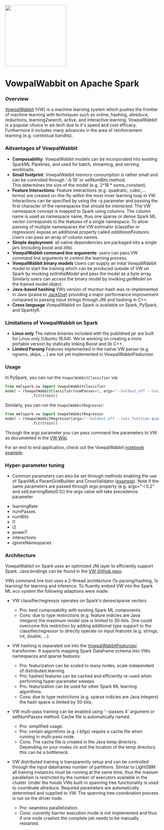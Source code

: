 <img width="200" src="https://mmlspark.blob.core.windows.net/graphics/emails/vw-blue-dark-orange.svg">

# VowpalWabbit on Apache Spark

### Overview

[VowpalWabbit](https://github.com/VowpalWabbit/vowpal_wabbit) (VW) is a machine learning system which
pushes the frontier of machine learning with techniques such as online, hashing, allreduce,
reductions, learning2search, active, and interactive learning. 
VowpalWabbit is a popular choice in ad-tech due to it's speed and cost efficacy. 
Furthermore it includes many advances in the area of reinforcement learning (e.g. contextual bandits). 

### Advantages of VowpalWabbit

-  **Composability**: VowpalWabbit models can be incorporated into existing
    SparkML Pipelines, and used for batch, streaming, and serving workloads.
-  **Small footprint**: VowpalWabbit memory consumption is rather small and can be controlled through '-b 18' or setNumBits method.   
    This determines the size of the model (e.g. 2^18 * some_constant).
-  **Feature Interactions**: Feature interactions (e.g. quadratic, cubic,... terms) are created on-the-fly within the most inner
    learning loop in VW.
    Interactions can be specified by using the -q parameter and passing the first character of the namespaces that should be _interacted_. 
    The VW namespace concept is mapped to Spark using columns. The column name is used as namespace name, thus one sparse or dense Spark ML vector corresponds to the features of a single namespace. 
    To allow passing of multiple namespaces the VW estimator (classifier or regression) expose an additional property called _additionalFeatures_. Users can pass an array of column names.
-  **Simple deployment**: all native dependencies are packaged into a single jars (including boost and zlib).
-  **VowpalWabbit command line arguments**: users can pass VW command line arguments to control the learning process.
-  **VowpalWabbit binary models** Users can supply an inital VowpalWabbit model to start the training which can be produced outside of 
    VW on Spark by invoking _setInitialModel_ and pass the model as a byte array. Similarly users can access the binary model by invoking
    _getModel_ on the trained model object.
-  **Java-based hashing** VWs version of murmur-hash was re-implemented in Java (praise to [JackDoe](https://github.com/jackdoe)) 
    providing a major performance improvement compared to passing input strings through JNI and hashing in C++.
-  **Cross language** VowpalWabbit on Spark is available on Spark, PySpark, and SparklyR.

### Limitations of VowpalWabbit on Spark

-  **Linux only** The native binaries included with the published jar are built for Linux only (Ubuntu 18.04).
    We're working on creating a more portable version by statically linking Boost and lib C++.
-  **Limited Parsing** Features implemented in the native VW parser (e.g. ngrams, skips, ...) are not yet implemented in
    VowpalWabbitFeaturizer.

### Usage

In PySpark, you can run the `VowpalWabbitClassifier` via:

```python
from mmlspark.vw import VowpalWabbitClassifier
model = (VowpalWabbitClassifier(numPasses=5, args="--holdout_off --loss_function logistic")
            .fit(train))
```

Similarly, you can run the `VowpalWabbitRegressor`: 

```python
from mmlspark.vw import VowpalWabbitRegressor
model = (VowpalWabbitRegressor(args="--holdout_off --loss_function quantile -q :: -l 0.1")
            .fit(train))
```

Through the args parameter you can pass command line parameters to VW as documented in the [VW Wiki](https://github.com/vowpalWabbit/vowpal_wabbit/wiki/Command-Line-Arguments).

For an end to end application, check out the VowpalWabbit [notebook
example](../notebooks/samples/Vowpal%20Wabbit%20-%20Quantile%20Regression%20for%20Drug%20Discovery.ipynb]).

### Hyper-parameter tuning

- Common parameters can also be set through methods enabling the use of SparkMLs ParamGridBuilder and CrossValidator ([example](https://github.com/Azure/mmlspark/blob/master/src/test/scala/com/microsoft/ml/spark/vw/VerifyVowpalWabbitClassifier.scala#L29)). Note if
    the same parameters are passed through _args_ property (e.g. args="-l 0.2" and setLearningRate(0.5)) the _args_ value will
    take precedence.
 parameter
* learningRate
* numPasses
* numBits
* l1
* l2
* powerT
* interactions
* ignoreNamespaces

### Architecture

VowpalWabbit on Spark uses an optimized JNI layer to efficiently support Spark.
Java bindings can be found in the [VW GitHub repo](https://github.com/VowpalWabbit/vowpal_wabbit/blob/master/java/src/main/c%2B%2B/jni_spark_vw_generated.h).

VWs command line tool uses a 2-thread architecture (1x parsing/hashing, 1x learning) for learning and inference.
To fluently embed VW into the Spark ML eco system the following adaptions were made:

- VW classifier/regressor operates on Spark's dense/sparse vectors
    - Pro: best composability with existing Spark ML components.
    - Cons: due to type restrictions (e.g. feature indicies are Java integers) the maximum model size is limited to 30-bits. One could overcome this restriction by adding additional type support to the classifier/regressor to directly operate on input features (e.g. strings, int, double, ...).

- VW hashing is separated out into the [VowpalWabbitFeaturizer](https://github.com/Azure/mmlspark/blob/master/src/test/scala/com/microsoft/ml/spark/vw/VerifyVowpalWabbitFeaturizer.scala#L34) transformer. It supports mapping Spark Dataframe schema into VWs namespaces and sparse 
features.
    - Pro: featurization can be scaled to many nodes, scale independent of distributed learning.
    - Pro: hashed features can be cached and efficiently re-used when performing hyper-parameter sweeps.
    - Pro: featurization can be used for other Spark ML learning algorithms.
    - Cons: due to type restrictions (e.g. sparse indicies are Java integers) the hash space is limited by 30-bits.

- VW multi-pass training can be enabled using '--passes 4' argument or setNumPasses method. Cache file is automatically named.
    - Pro: simplified usage.
    - Pro: certain algorithms (e.g. l-bfgs) require a cache file when running in multi-pass node.
    - Cons: The cache file is created in the Java temp directory. Depending on your nodes i/o and the location of the temp directory this can be a bottleneck.
- VW distributed training is transparently setup and can be controlled through the input dataframes number of partitions. 
  Similar to LightGBM all training instances must be running at the same time, thus the maxium parallelism is restricted by the 
  number of executors available in the cluster. Under the hoods VWs built-in spanning tree functionality is used to coordinate allreduce.
  Required parameters are automatically determined and supplied to VW. The spanning tree coordination process is run on the driver node.
    - Pro: seamless parallelization.
    - Cons: currently barrier execution mode is not implemented and thus if one node crashes the complete job needs to be manually restarted.

